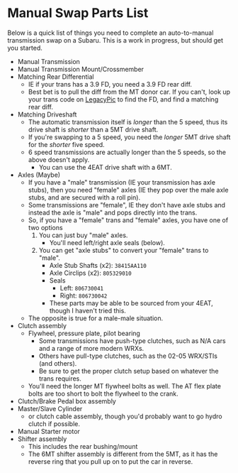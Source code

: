 # Manual Swap Parts List
Below is a quick list of things you need to complete an auto-to-manual transmission swap on a Subaru. This is a work in progress, but should get you started.

- Manual Transmission
- Manual Transmission Mount/Crossmember
- Matching Rear Differential 
  - IE if your trans has a 3.9 FD, you need a 3.9 FD rear diff.
  - Best bet is to pull the diff from the MT donor car. If you can't, look up your trans code on [LegacyPic](https://legacypic.uk/transmission/) to find the FD, and find a matching rear diff.
- Matching Driveshaft
  - The automatic transmission itself is *longer* than the 5 speed, thus its drive shaft is *shorter* than a 5MT drive shaft. 
  - If you're swapping to a 5 speed, you need the *longer* 5MT drive shaft for the *shorter* five speed.
  - 6 speed transmissions are actually longer than the 5 speeds, so the above doesn't apply. 
    - You can use the 4EAT drive shaft with a 6MT.
- Axles (Maybe)
  - If you have a "male" transmission (IE your transmission has axle stubs), then you need "female" axles (IE they pop over the male axle stubs, and are secured with a roll pin).
  - Some transmissions are "female", IE they don't have axle stubs and instead the axle is "male" and pops directly into the trans.
  - So, if you have a "female" trans and "female" axles, you have one of two options
    1. You can just buy "male" axles.
        - You'll need left/right axle seals (below).
    2. You can get "axle stubs" to convert your "female" trans to "male".
        - Axle Stub Shafts (x2): `38415AA110`
        - Axle Circlips (x2): `805329010`
        - Seals
            - Left: `806730041`
            - Right: `806730042`
        - These parts may be able to be sourced from your 4EAT, though I haven't tried this.
  - The opposite is true for a male-male situation.
- Clutch assembly
  - Flywheel, pressure plate, pilot bearing
    - Some transmissions have push-type clutches, such as N/A cars and a range of more modern WRXs.
    - Others have pull-type clutches, such as the 02-05 WRX/STIs (and others).
    - Be sure to get the proper clutch setup based on whatever the trans requires.
  - You'll need the longer MT flywheel bolts as well. The AT flex plate bolts are too short to bolt the flywheel to the crank.
- Clutch/Brake Pedal box assembly
- Master/Slave Cylinder
  - or clutch cable assembly, though you'd probably want to go hydro clutch if possible.
- Manual Starter motor
- Shifter assembly
  - This includes the rear bushing/mount
  - The 6MT shifter assembly is different from the 5MT, as it has the reverse ring that you pull up on to put the car in reverse.